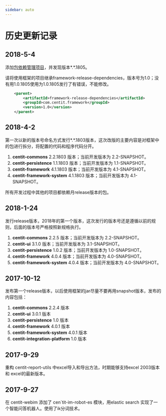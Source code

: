 ```yaml
---
sidebar: auto
---
```

# 历史更新记录

## 2018-5-4

添加[包依赖管理项目](https://github.com/ndxt/centit-framework-dependencies)，并发现版本\*.\*.1805。

请将使用框架的项目继承framework-release-dependencies，版本号为1.0；没有用1.0.1805使用为1.0.1805发行了有错误，不能修改。
```xml
    <parent>
        <artifactId>framework-release-dependencies</artifactId>
        <groupId>com.centit.framework</groupId>
        <version>1.0</version>
    </parent>
```


## 2018-4-2

第一次以新的版本号命名方式发行\*.\*.1803版本，这次改版的主要内容是对框架中的包进行拆分，将配置的代码和程序代码分开。

1. **centit-commons** 2.2.1803 版本；当前开发版本为 2.2-SNAPSHOT。
2. **centit-persistence**  1.1.1803 版本；当前开发版本为 1.1-SNAPSHOT。  
3. **centit-framework** 4.1.1803 版本；当前开发版本为 4.1-SNAPSHOT。
4. **centit-framework-system** 4.1.1803 版本；当前开发版本为 4.1-SNAPSHOT。

所有开发过程中其他的项目都依赖月release版本的包。

## 2018-1-24

发行release版本，2018年的第一个版本，这次发行的版本号还是遵循以前的规则，后面的版本号严格按照新规格执行。

1. **centit-commons** 2.2.5 版本；当前开发版本为 2.2-SNAPSHOT。
2. **centit-ui** 3.1.0 版本；当前开发版本为 3.1-SNAPSHOT。
3. **centit-persistence**  1.0.2 版本；当前开发版本为 1.0-SNAPSHOT。  
4. **centit-framework** 4.0.4 版本；当前开发版本为 4.0-SNAPSHOT。
5. **centit-framework-system** 4.0.4 版本；当前开发版本为 4.0-SNAPSHOT。

## 2017-10-12

发布第一个release版本，以后使用框架的jar尽量不要再用snapshot版本，发布的内容包括：  
1. **centit-commons** 2.2.4 版本  
2. **centit-ui** 3.0.1 版本  
3. **centit-persistence**  1.0 版本  
4. **centit-framework** 4.0.1 版本  
5. **centit-framework-system** 4.0.1 版本  
6. **centit-integration-platform**  1.0 版本

## 2017-9-29

重构 centit-report-utils 中excel导入和导出方法，时期能够支持excel 2003版本和 excel的最新版本。

## 2017-9-27

在 centit-webim 添加了 cen\`tit-im-robot-es 模块，用elastic search 实现了一个智能问答机器人。使用了ik分词技术。


